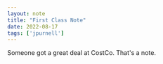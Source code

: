 ```yaml
---
layout: note
title: "First Class Note"
date: 2022-08-17
tags: ['jpurnell']
---
```

Someone got a great deal at CostCo. That's a note.